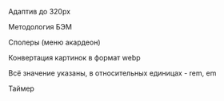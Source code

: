 Адаптив до 320px

Методология БЭМ

Сполеры (меню акардеон)

Конвертация картинок в формат webp

Всё значение указаны, в относительных единицах - rem, em

Таймер
